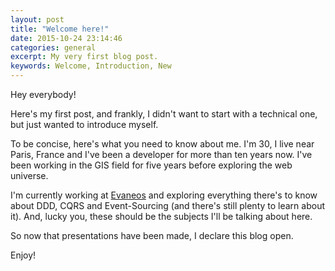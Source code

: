 ```yaml
---
layout: post
title: "Welcome here!"
date: 2015-10-24 23:14:46
categories: general
excerpt: My very first blog post.
keywords: Welcome, Introduction, New
---
```


Hey everybody!

Here's my first post, and frankly, I didn't want to start with a technical one, but just wanted to introduce myself.

To be concise, here's what you need to know about me. I'm 30, I live near Paris, France and I've been a developer for more than ten years now. I've been working in the GIS field for five years before exploring the web universe.

I'm currently working at [Evaneos](http://www.evaneos.com) and exploring everything there's to know about DDD, CQRS and Event-Sourcing (and there's still plenty to learn about it). And, lucky you, these should be the subjects I'll be talking about here.

So now that presentations have been made, I declare this blog open.

Enjoy!
